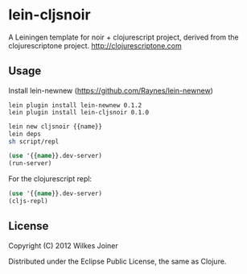 # lein-cljsnoir

A Leiningen template for noir + clojurescript project, derived from the clojurescriptone project.
http://clojurescriptone.com

## Usage
Install lein-newnew (https://github.com/Raynes/lein-newnew)

```
lein plugin install lein-newnew 0.1.2
lein plugin install lein-cljsnoir 0.1.0
```

```bash
lein new cljsnoir {{name}}
lein deps
sh script/repl
```

```clojure
(use '{{name}}.dev-server)
(run-server)
```

For the clojurescript repl:

```clojure
(use '{{name}}.dev-server)
(cljs-repl)
```

## License

Copyright (C) 2012 Wilkes Joiner

Distributed under the Eclipse Public License, the same as Clojure.
